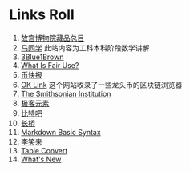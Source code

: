 # Links Roll

1. [故宫博物院藏品总目](linhttps://zm-digicol.dpm.org.cn/)
1. [马同学](https://www.matongxue.com/) 此站内容为工科本科阶段数学讲解
1. [3Blue1Brown](https://www.youtube.com/channel/UCYO_jab_esuFRV4b17AJtAw)
1. [What Is Fair Use?](https://fairuse.stanford.edu/overview/fair-use/what-is-fair-use/)
1. [币快报](https://www.beekuaibao.com/)
1. [OK Link](https://www.oklink.com/) 这个网站收录了一些龙头币的区块链浏览器
1. [The Smithsonian Institution](https://www.si.edu/)
1. [极客元素](https://www.geekmeta.com/)
1. [比特吧](https://www.bitbar.info/)
1. [长桥](https://longbridgeapp.com/)
1. [Markdown Basic Syntax](https://www.markdownguide.org/basic-syntax/)
1. [李笑来](https://lixiaolai.com/)
1. [Table Convert](https://tableconvert.com/)
1. [What's New](https://whats.new/shortcuts)